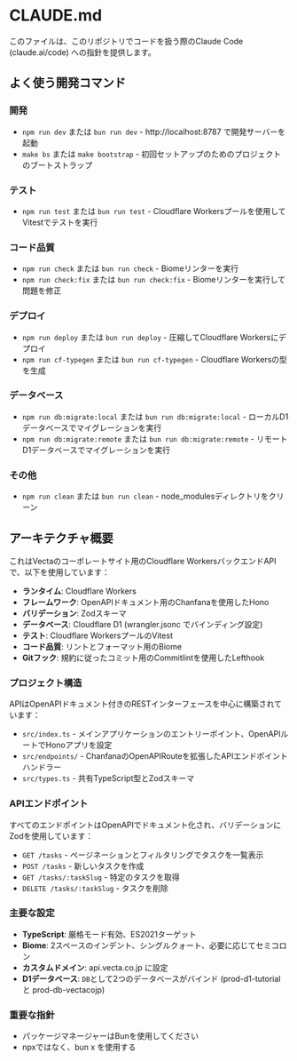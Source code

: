 # CLAUDE.md

このファイルは、このリポジトリでコードを扱う際のClaude Code (claude.ai/code) への指針を提供します。

## よく使う開発コマンド

### 開発
- `npm run dev` または `bun run dev` - http://localhost:8787 で開発サーバーを起動
- `make bs` または `make bootstrap` - 初回セットアップのためのプロジェクトのブートストラップ

### テスト
- `npm run test` または `bun run test` - Cloudflare Workersプールを使用してVitestでテストを実行

### コード品質
- `npm run check` または `bun run check` - Biomeリンターを実行
- `npm run check:fix` または `bun run check:fix` - Biomeリンターを実行して問題を修正

### デプロイ
- `npm run deploy` または `bun run deploy` - 圧縮してCloudflare Workersにデプロイ
- `npm run cf-typegen` または `bun run cf-typegen` - Cloudflare Workersの型を生成

### データベース
- `npm run db:migrate:local` または `bun run db:migrate:local` - ローカルD1データベースでマイグレーションを実行
- `npm run db:migrate:remote` または `bun run db:migrate:remote` - リモートD1データベースでマイグレーションを実行

### その他
- `npm run clean` または `bun run clean` - node_modulesディレクトリをクリーン

## アーキテクチャ概要

これはVectaのコーポレートサイト用のCloudflare WorkersバックエンドAPIで、以下を使用しています：

- **ランタイム**: Cloudflare Workers
- **フレームワーク**: OpenAPIドキュメント用のChanfanaを使用したHono
- **バリデーション**: Zodスキーマ
- **データベース**: Cloudflare D1 (wrangler.jsonc でバインディング設定)
- **テスト**: Cloudflare WorkersプールのVitest
- **コード品質**: リントとフォーマット用のBiome
- **Gitフック**: 規約に従ったコミット用のCommitlintを使用したLefthook

### プロジェクト構造

APIはOpenAPIドキュメント付きのRESTインターフェースを中心に構築されています：

- `src/index.ts` - メインアプリケーションのエントリーポイント、OpenAPIルートでHonoアプリを設定
- `src/endpoints/` - ChanfanaのOpenAPIRouteを拡張したAPIエンドポイントハンドラー
- `src/types.ts` - 共有TypeScript型とZodスキーマ

### APIエンドポイント

すべてのエンドポイントはOpenAPIでドキュメント化され、バリデーションにZodを使用しています：
- `GET /tasks` - ページネーションとフィルタリングでタスクを一覧表示
- `POST /tasks` - 新しいタスクを作成
- `GET /tasks/:taskSlug` - 特定のタスクを取得
- `DELETE /tasks/:taskSlug` - タスクを削除

### 主要な設定

- **TypeScript**: 厳格モード有効、ES2021ターゲット
- **Biome**: 2スペースのインデント、シングルクォート、必要に応じてセミコロン
- **カスタムドメイン**: api.vecta.co.jp に設定
- **D1データベース**: `DB`として2つのデータベースがバインド (prod-d1-tutorial と prod-db-vectacojp)

### 重要な指針

- パッケージマネージャーはBunを使用してください
- npxではなく、bun x を使用する
